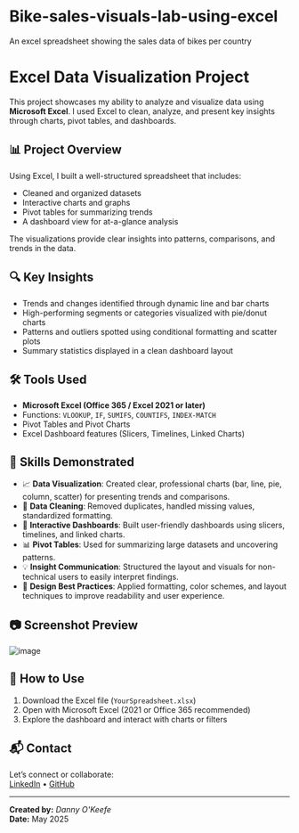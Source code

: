 # Bike-sales-visuals-lab-using-excel
An excel spreadsheet showing the sales data of bikes per country
# Excel Data Visualization Project

This project showcases my ability to analyze and visualize data using **Microsoft Excel**. I used Excel to clean, analyze, and present key insights through charts, pivot tables, and dashboards.

## 📊 Project Overview

Using Excel, I built a well-structured spreadsheet that includes:

- Cleaned and organized datasets
- Interactive charts and graphs
- Pivot tables for summarizing trends
- A dashboard view for at-a-glance analysis

The visualizations provide clear insights into patterns, comparisons, and trends in the data.

## 🔍 Key Insights

- Trends and changes identified through dynamic line and bar charts
- High-performing segments or categories visualized with pie/donut charts
- Patterns and outliers spotted using conditional formatting and scatter plots
- Summary statistics displayed in a clean dashboard layout

## 🛠 Tools Used

- **Microsoft Excel (Office 365 / Excel 2021 or later)**
- Functions: `VLOOKUP`, `IF`, `SUMIFS`, `COUNTIFS`, `INDEX-MATCH`
- Pivot Tables and Pivot Charts
- Excel Dashboard features (Slicers, Timelines, Linked Charts)

## 🧠 Skills Demonstrated

- 📈 **Data Visualization**: Created clear, professional charts (bar, line, pie, column, scatter) for presenting trends and comparisons.
- 🔧 **Data Cleaning**: Removed duplicates, handled missing values, standardized formatting.
- 🔄 **Interactive Dashboards**: Built user-friendly dashboards using slicers, timelines, and linked charts.
- 📊 **Pivot Tables**: Used for summarizing large datasets and uncovering patterns.
- 💡 **Insight Communication**: Structured the layout and visuals for non-technical users to easily interpret findings.
- 🎨 **Design Best Practices**: Applied formatting, color schemes, and layout techniques to improve readability and user experience.

## 📷 Screenshot Preview

![image](https://github.com/user-attachments/assets/4dc3048a-49b5-415a-8d85-c745d699c846)

## 🚀 How to Use

1. Download the Excel file (`YourSpreadsheet.xlsx`)
2. Open with Microsoft Excel (2021 or Office 365 recommended)
3. Explore the dashboard and interact with charts or filters

## 📬 Contact

Let’s connect or collaborate:  
[LinkedIn](https://linkedin.com/in/dannyokeefedatatechnician) • [GitHub](https://github.com/dannyjokeefe)

---
**Created by:** *Danny O'Keefe*  
**Date:** May 2025
